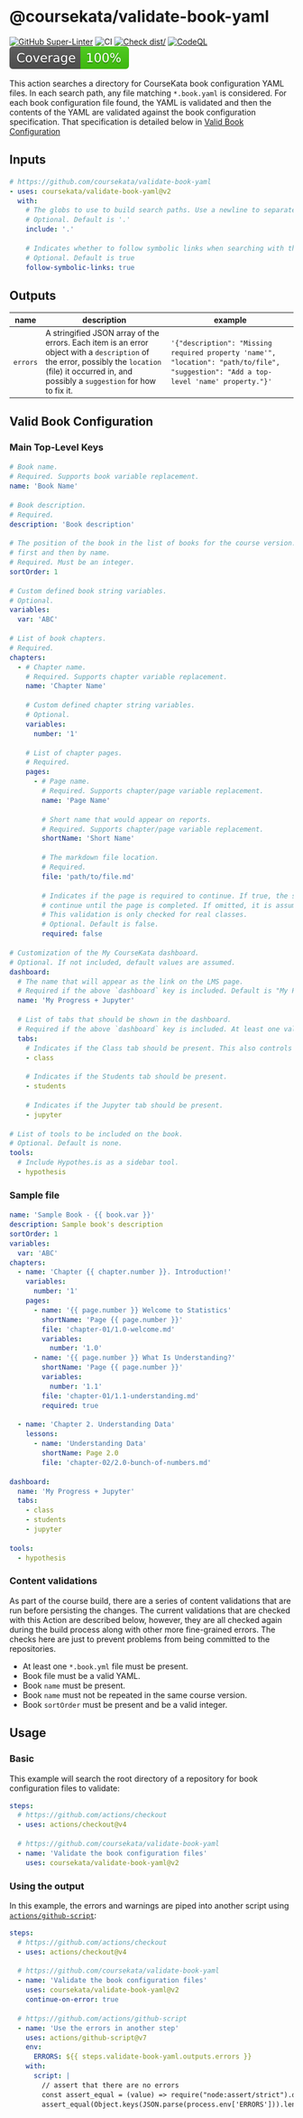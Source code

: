 # @coursekata/validate-book-yaml

[![GitHub Super-Linter](https://github.com/actions/typescript-action/actions/workflows/linter.yml/badge.svg)](https://github.com/super-linter/super-linter)
![CI](https://github.com/actions/typescript-action/actions/workflows/ci.yml/badge.svg)
[![Check dist/](https://github.com/actions/typescript-action/actions/workflows/check-dist.yml/badge.svg)](https://github.com/actions/typescript-action/actions/workflows/check-dist.yml)
[![CodeQL](https://github.com/actions/typescript-action/actions/workflows/codeql-analysis.yml/badge.svg)](https://github.com/actions/typescript-action/actions/workflows/codeql-analysis.yml)
[![Coverage](./badges/coverage.svg)](./badges/coverage.svg)

This action searches a directory for CourseKata book configuration YAML files.
In each search path, any file matching `*.book.yaml` is considered. For each
book configuration file found, the YAML is validated and then the contents of
the YAML are validated against the book configuration specification. That
specification is detailed below in
[Valid Book Configuration](#valid-book-configuration)

## Inputs

```yaml
# https://github.com/coursekata/validate-book-yaml
- uses: coursekata/validate-book-yaml@v2
  with:
    # The globs to use to build search paths. Use a newline to separate each glob.
    # Optional. Default is '.'
    include: '.'

    # Indicates whether to follow symbolic links when searching with the globs.
    # Optional. Default is true
    follow-symbolic-links: true
```

## Outputs

<!-- prettier-ignore -->
| name | description | example |
| - | - | - |
| `errors` | A stringified JSON array of the errors. Each item is an error object with a `description` of the error, possibly the `location` (file) it occurred in, and possibly a `suggestion` for how to fix it. | `'{"description": "Missing required property 'name'", "location": "path/to/file", "suggestion": "Add a top-level 'name' property."}'` |

## Valid Book Configuration

### Main Top-Level Keys

```yaml
# Book name.
# Required. Supports book variable replacement.
name: 'Book Name'

# Book description.
# Required.
description: 'Book description'

# The position of the book in the list of books for the course version. The sort goes by sort order
# first and then by name.
# Required. Must be an integer.
sortOrder: 1

# Custom defined book string variables.
# Optional.
variables:
  var: 'ABC'

# List of book chapters.
# Required.
chapters:
  - # Chapter name.
    # Required. Supports chapter variable replacement.
    name: 'Chapter Name'

    # Custom defined chapter string variables.
    # Optional.
    variables:
      number: '1'

    # List of chapter pages.
    # Required.
    pages:
      - # Page name.
        # Required. Supports chapter/page variable replacement.
        name: 'Page Name'

        # Short name that would appear on reports.
        # Required. Supports chapter/page variable replacement.
        shortName: 'Short Name'

        # The markdown file location.
        # Required.
        file: 'path/to/file.md'

        # Indicates if the page is required to continue. If true, the student won’t be able to
        # continue until the page is completed. If omitted, it is assumed that it is not required.
        # This validation is only checked for real classes.
        # Optional. Default is false.
        required: false

# Customization of the My CourseKata dashboard.
# Optional. If not included, default values are assumed.
dashboard:
  # The name that will appear as the link on the LMS page.
  # Required if the above `dashboard` key is included. Default is "My Progress + Jupyter".
  name: 'My Progress + Jupyter'

  # List of tabs that should be shown in the dashboard.
  # Required if the above `dashboard` key is included. At least one value should be included.
  tabs:
    # Indicates if the Class tab should be present. This also controls the My Progress tab for students.
    - class

    # Indicates if the Students tab should be present.
    - students

    # Indicates if the Jupyter tab should be present.
    - jupyter

# List of tools to be included on the book.
# Optional. Default is none.
tools:
  # Include Hypothes.is as a sidebar tool.
  - hypothesis
```

### Sample file

```yaml
name: 'Sample Book - {{ book.var }}'
description: Sample book's description
sortOrder: 1
variables:
  var: 'ABC'
chapters:
  - name: 'Chapter {{ chapter.number }}. Introduction!'
    variables:
      number: '1'
    pages:
      - name: '{{ page.number }} Welcome to Statistics'
        shortName: 'Page {{ page.number }}'
        file: 'chapter-01/1.0-welcome.md'
        variables:
          number: '1.0'
      - name: '{{ page.number }} What Is Understanding?'
        shortName: 'Page {{ page.number }}'
        variables:
          number: '1.1'
        file: 'chapter-01/1.1-understanding.md'
        required: true

  - name: 'Chapter 2. Understanding Data'
    lessons:
      - name: 'Understanding Data'
        shortName: Page 2.0
        file: 'chapter-02/2.0-bunch-of-numbers.md'

dashboard:
  name: 'My Progress + Jupyter'
  tabs:
    - class
    - students
    - jupyter

tools:
  - hypothesis
```

### Content validations

As part of the course build, there are a series of content validations that are
run before persisting the changes. The current validations that are checked with
this Action are described below, however, they are all checked again during the
build process along with other more fine-grained errors. The checks here are
just to prevent problems from being committed to the repositories.

- At least one `*.book.yml` file must be present.
- Book file must be a valid YAML.
- Book `name` must be present.
- Book `name` must not be repeated in the same course version.
- Book `sortOrder` must be present and be a valid integer.

## Usage

### Basic

This example will search the root directory of a repository for book
configuration files to validate:

```yaml
steps:
  # https://github.com/actions/checkout
  - uses: actions/checkout@v4

  # https://github.com/coursekata/validate-book-yaml
  - name: 'Validate the book configuration files'
    uses: coursekata/validate-book-yaml@v2
```

### Using the output

In this example, the errors and warnings are piped into another script using
[`actions/github-script`](https://github.com/actions/github-script):

```yaml
steps:
  # https://github.com/actions/checkout
  - uses: actions/checkout@v4

  # https://github.com/coursekata/validate-book-yaml
  - name: 'Validate the book configuration files'
    uses: coursekata/validate-book-yaml@v2
    continue-on-error: true

  # https://github.com/actions/github-script
  - name: 'Use the errors in another step'
    uses: actions/github-script@v7
    env:
      ERRORS: ${{ steps.validate-book-yaml.outputs.errors }}
    with:
      script: |
        // assert that there are no errors
        const assert_equal = (value) => require("node:assert/strict").deepEqual(value, true)
        assert_equal(Object.keys(JSON.parse(process.env['ERRORS'])).length !== 0)
```
